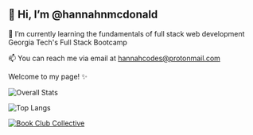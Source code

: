 ## 👋 Hi, I’m @hannahnmcdonald

🌱 I’m currently learning the fundamentals of full stack web development Georgia Tech's Full Stack Bootcamp

📫 You can reach me via email at hannahcodes@protonmail.com

Welcome to my page! ✨

![Overall Stats](https://github-readme-stats.vercel.app/api?username=hannahnmcdonald&count_private=false&show_icons=true&theme=vue-dark)

![Top Langs](https://github-readme-stats.vercel.app/api/top-langs/?username=hannahnmcdonald&layout=compact&theme=vue-dark)

[![Book Club Collective](https://github-readme-stats.vercel.app/api/pin/?username=hannahnmcdonald&repo=Book-Club-Collective)](https://github.com/hannahnmcdonald/Book-Club-Collective)



